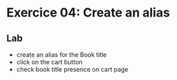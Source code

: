 <!-- .side: class="exercice" -->
# Exercice 04: Create an alias

## Lab

* create an alias for the Book title
* click on the cart button
* check book title presence on cart page
